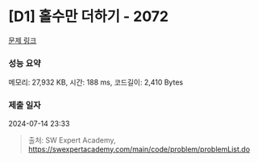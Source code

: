# [D1] 홀수만 더하기 - 2072 

[문제 링크](https://swexpertacademy.com/main/code/problem/problemDetail.do?contestProbId=AV5QSEhaA5sDFAUq) 

### 성능 요약

메모리: 27,932 KB, 시간: 188 ms, 코드길이: 2,410 Bytes

### 제출 일자

2024-07-14 23:33



> 출처: SW Expert Academy, https://swexpertacademy.com/main/code/problem/problemList.do